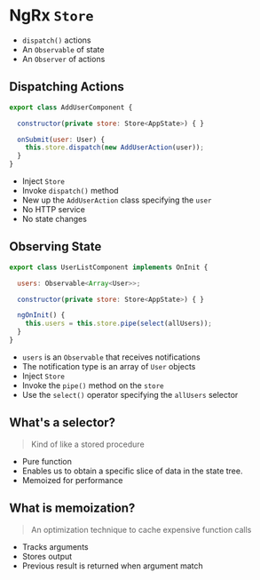# NgRx `Store`

* `dispatch()` actions
* An `Observable` of state
* An `Observer` of actions

## Dispatching Actions

```javascript
export class AddUserComponent {

  constructor(private store: Store<AppState>) { }

  onSubmit(user: User) {
    this.store.dispatch(new AddUserAction(user));
  }
}
```

* Inject `Store`
* Invoke `dispatch()` method
* New up the `AddUserAction` class specifying the `user`
* No HTTP service
* No state changes

## Observing State

```javascript
export class UserListComponent implements OnInit {

  users: Observable<Array<User>>;

  constructor(private store: Store<AppState>) { }

  ngOnInit() {
    this.users = this.store.pipe(select(allUsers));
  }
}
```

* `users` is an `Observable` that receives notifications
* The notification type is an array of `User` objects
* Inject `Store`
* Invoke the `pipe()` method on the `store`
* Use the `select()` operator specifying the `allUsers` selector

## What's a selector?

> Kind of like a stored procedure

* Pure function
* Enables us to obtain a specific slice of data in the state tree.
* Memoized for performance

## What is memoization?

> An optimization technique to cache expensive function calls

* Tracks arguments
* Stores output
* Previous result is returned when argument match
